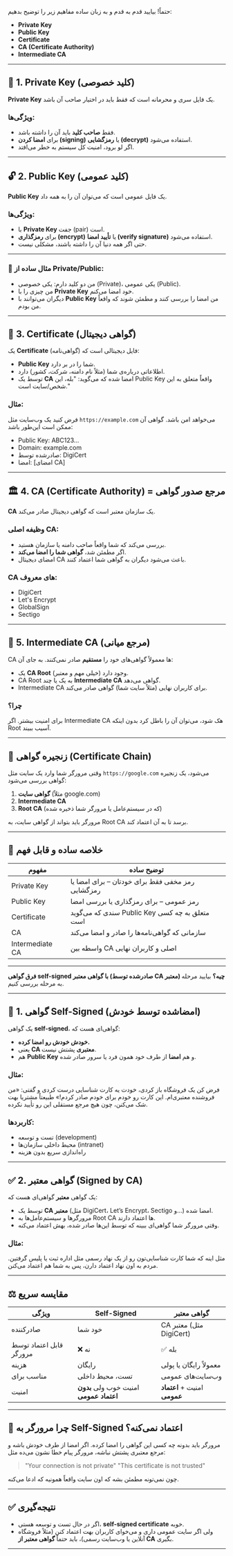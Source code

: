 حتماً! بیایید قدم به قدم و به زبان ساده مفاهیم زیر را توضیح بدهیم:

* **Private Key**
* **Public Key**
* **Certificate**
* **CA (Certificate Authority)**
* **Intermediate CA**

---

## 🔐 1. Private Key (کلید خصوصی)

**Private Key** یک فایل سری و محرمانه است که فقط باید در اختیار صاحب آن باشد.

### ویژگی‌ها:

* فقط **صاحب کلید** باید آن را داشته باشد.
* برای **امضا کردن (signing)** یا **رمزگشایی (decrypt)** استفاده می‌شود.
* اگر لو برود، امنیت کل سیستم به خطر می‌افتد.

---

## 🔓 2. Public Key (کلید عمومی)

**Public Key** یک فایل عمومی است که می‌توان آن را به همه داد.

### ویژگی‌ها:

* با **Private Key** جفت (pair) است.
* برای **رمزگذاری (encrypt)** یا **تأیید امضا (verify signature)** استفاده می‌شود.
* حتی اگر همه دنیا آن را داشته باشند، مشکلی نیست.

---

### 🔑 مثال ساده از Private/Public:

* من دو کلید دارم: یکی خصوصی (Private)، یکی عمومی (Public).
* من چیزی را با **Private Key** خود امضا می‌کنم.
* دیگران می‌توانند با **Public Key** من امضا را بررسی کنند و مطمئن شوند که واقعاً من بودم.

---

## 🧾 3. Certificate (گواهی دیجیتال)

یک **Certificate** (گواهی‌نامه) فایل دیجیتالی است که:

* **Public Key** شما را در بر دارد.
* اطلاعاتی درباره‌ی شما (مثلاً نام دامنه، شرکت، کشور) دارد.
* توسط یک **CA** امضا شده که می‌گوید: "بله، این Public Key واقعاً متعلق به این شخص/سایت است."

### مثال:

فرض کنید یک وب‌سایت مثل `https://example.com` می‌خواهد امن باشد. گواهی آن ممکن است این‌طور باشد:

* Public Key: ABC123...
* Domain: example.com
* صادرشده توسط: DigiCert
* امضا: \[امضای CA]

---

## 🏛️ 4. CA (Certificate Authority) = مرجع صدور گواهی

**CA** یک سازمان معتبر است که گواهی دیجیتال صادر می‌کند.

### وظیفه اصلی CA:

* بررسی می‌کند که شما واقعاً صاحب دامنه یا سازمان هستید.
* اگر مطمئن شد، **گواهی شما را امضا می‌کند**.
* امضای دیجیتال CA باعث می‌شود دیگران به گواهی شما اعتماد کنند.

### CA های معروف:

* DigiCert
* Let's Encrypt
* GlobalSign
* Sectigo

---

## 🧩 5. Intermediate CA (مرجع میانی)

CA ها معمولاً گواهی‌های خود را **مستقیم** صادر نمی‌کنند. به جای آن:

* یک **CA Root** وجود دارد (خیلی مهم و معتبر).
* CA Root به یک یا چند **Intermediate CA** گواهی می‌دهد.
* Intermediate CA برای کاربران نهایی (مثلاً سایت شما) گواهی صادر می‌کند.

### چرا؟

برای امنیت بیشتر. اگر Intermediate CA هک شود، می‌توان آن را باطل کرد بدون اینکه Root آسیب ببیند.

---

## 🔗 زنجیره گواهی (Certificate Chain)

وقتی مرورگر شما وارد یک سایت مثل `https://google.com` می‌شود، یک زنجیره گواهی بررسی می‌شود:

1. **گواهی سایت** (مثلاً google.com)
2. **Intermediate CA**
3. **Root CA** (که در سیستم‌عامل یا مرورگر شما ذخیره شده)

مرورگر باید بتواند از گواهی سایت، به Root CA برسد تا به آن اعتماد کند.

---

## 🧠 خلاصه ساده و قابل فهم

| مفهوم           | توضیح ساده                                       |
| --------------- | ------------------------------------------------ |
| Private Key     | رمز مخفی فقط برای خودتان – برای امضا یا رمزگشایی |
| Public Key      | رمز عمومی – برای رمزگذاری یا بررسی امضا          |
| Certificate     | سندی که می‌گوید Public Key متعلق به چه کسی است   |
| CA              | سازمانی که گواهی‌نامه‌ها را صادر و امضا می‌کند   |
| Intermediate CA | واسطه بین CA اصلی و کاربران نهایی                |

---
**فرق گواهی self-signed با گواهی معتبر (صادرشده توسط CA معتبر) چیه؟**
بیایید مرحله به مرحله بررسی کنیم.

---

## 🔐 1. گواهی Self-Signed (امضاشده توسط خودش)

یک گواهی **self-signed**، گواهی‌ای هست که:

* **خودش خودش رو امضا کرده.**
* یعنی **CA معتبری** پشتش نیست.
* هم **Public Key** و هم **امضا** از طرف خود همون فرد یا سرور صادر شده.

### مثال:

فرض کن یک فروشگاه باز کردی، خودت یه کارت شناسایی درست کردی و گفتی:
«من فروشنده معتبری‌ام. این کارت رو خودم برای خودم صادر کردم!»
طبیعتاً مشتریا بهت شک می‌کنن، چون هیچ مرجع مستقلی این رو تأیید نکرده.

### کاربردها:

* تست و توسعه (development)
* محیط داخلی سازمان‌ها (intranet)
* راه‌اندازی سریع بدون هزینه

---

## ✅ 2. گواهی معتبر (Signed by CA)

یک گواهی **معتبر** گواهی‌ای هست که:

* توسط یک **CA معتبر** (مثل DigiCert، Let’s Encrypt، Sectigo و...) امضا شده.
* مرورگرها و سیستم‌عامل‌ها به Root CA ها اعتماد دارند.
* وقتی مرورگر شما گواهی‌ای ببینه که توسط این‌ها صادر شده، بهش اعتماد می‌کنه.

### مثال:

مثل اینه که شما کارت شناسایی‌تون رو از یک نهاد رسمی مثل اداره ثبت یا پلیس گرفتین. مردم به اون نهاد اعتماد دارن، پس به شما هم اعتماد می‌کنن.

---

## ⚖️ مقایسه سریع

| ویژگی                   | Self-Signed                         | گواهی معتبر              |
| ----------------------- | ----------------------------------- | ------------------------ |
| صادرکننده               | خود شما                             | CA معتبر (مثل DigiCert)  |
| قابل اعتماد توسط مرورگر | ❌ نه                                | ✅ بله                    |
| هزینه                   | رایگان                              | معمولاً رایگان یا پولی   |
| مناسب برای              | تست، محیط داخلی                     | وب‌سایت‌های عمومی        |
| امنیت                   | امنیت خوب ولی **بدون اعتماد عمومی** | امنیت + **اعتماد عمومی** |

---

## 🧠 چرا مرورگر به Self-Signed اعتماد نمی‌کنه؟

مرورگر باید بدونه چه کسی این گواهی را امضا کرده. اگر امضا از طرف خودش باشه و مرجع معتبری پشتش نباشه، مرورگر پیام خطا نشون می‌ده مثل:

> "Your connection is not private"
> "This certificate is not trusted"

چون نمی‌تونه مطمئن بشه که اون سایت واقعاً همونیه که ادعا می‌کنه.

---

## ✅ نتیجه‌گیری

* اگر در حال تست و توسعه هستی، **self-signed certificate** خوبه.
* ولی اگر سایت عمومی داری و می‌خوای کاربران بهت اعتماد کنن (مثلاً فروشگاه آنلاین یا وب‌سایت رسمی)، باید حتماً **گواهی معتبر از CA** بگیری.

---

